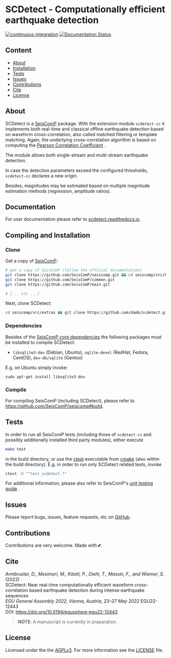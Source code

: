 # SCDetect - Computationally efficient earthquake detection

[![continuous-integration](https://github.com/damb/scdetect/actions/workflows/continuous-integration.yml/badge.svg)](https://github.com/damb/scdetect/actions/workflows/continuous-integration.yml) [![Documentation Status](https://readthedocs.org/projects/scdetect/badge/?version=latest)](https://scdetect.readthedocs.io/?badge=latest)

## Content

- [About](#about)
- [Installation](#compiling-and-installation)
- [Tests](#tests)
- [Issues](#issues)
- [Contributions](#contributions)
- [Cite](#cite)
- [License](#license)

## About

SCDetect is a [SeisComP](https://github.com/SeisComP) package. With the
extension module `scdetect-cc` it implements both real-time and classical
offline earthquake detection based on waveform cross-correlation, also called
matched filtering or template matching. Again, the underlying cross-correlation
algorithm is based on computing
the [Pearson Correlation Coefficient](https://en.wikipedia.org/wiki/Pearson_correlation_coefficient)
.

The module allows both single-stream and multi-stream earthquake detection.

In case the detection parameters exceed the configured thresholds, `scdetect-cc`
declares a new origin.

Besides, magnitudes may be estimated based on multiple magnitude estimation
methods (regression, amplitude ratios).

## Documentation

For user documentation please refer to [scdetect.readthedocs.io](https://scdetect.readthedocs.io/).

## Compiling and Installation

### Clone

Get a copy of
[SeisComP](https://github.com/SeisComP):

```bash
# get a copy of SeisComP (follow the official documentation)
git clone https://github.com/SeisComP/seiscomp.git && cd seiscomp/src/base
git clone https://github.com/SeisComP/common.git
git clone https://github.com/SeisComP/main.git

# [... etc ...]

```

Next, clone SCDetect:

```bash
cd seiscomp/src/extras && git clone https://github.com/damb/scdetect.git
```

### Dependencies

Besides of
the [SeisComP core dependencies](https://github.com/SeisComP/seiscomp#prerequisites)
the following packages must be installed to compile SCDetect:

- `libsqlite3-dev` (Debian, Ubuntu), `sqlite-devel` (RedHat, Fedora, CentOS),
  `dev-db/sqlite` (Gentoo)

E.g. on Ubuntu simply invoke:

```
sudo apt-get install libsqlite3-dev
```

### Compile

For compiling SeisComP (including SCDetect), please refer to
https://github.com/SeisComP/seiscomp#build.

## Tests

In order to run all SeisComP tests (including those of `scdetect-cc` and
possibly additionally installed third party modules), either execute

```bash
make test
```

in the build directory, or use the
[ctest](https://cmake.org/cmake/help/latest/manual/ctest.1.html) executable from
[cmake](https://cmake.org/) (also within the build directory). E.g. in order to
run only SCDetect related tests, invoke

```bash
ctest -R "^test_scdetect.*"
```

For additional information, please also refer to
SeisComP's [unit testing guide](https://docs.gempa.de/seiscomp/current/base/tests.html)
.

## Issues

Please report bugs, issues, feature requests, etc on
[GitHub](https://github.com/damb/scdetect/issues).

## Contributions

Contributions are very welcome. Made with :two_hearts:.

## Cite

*Armbruster, D., Mesimeri, M., Kästli, P., Diehl, T., Massin, F., and Wiemer,
S.* (2022)<br>
SCDetect: Near real-time computationally efficient waveform cross-correlation
based earthquake detection during intense earthquake sequences<br>
*EGU General Assembly 2022, Vienna, Austria, 23–27 May 2022*
EGU22-12443<br>
DOI: https://doi.org/10.5194/egusphere-egu22-12443

> **NOTE**: A manuscript is currently in preparation.



## License

Licensed under the the [AGPLv3](https://www.gnu.org/licenses/agpl-3.0.en.html).
For more information see the
[LICENSE](https://github.com/damb/scdetect/tree/master/LICENSE) file.

